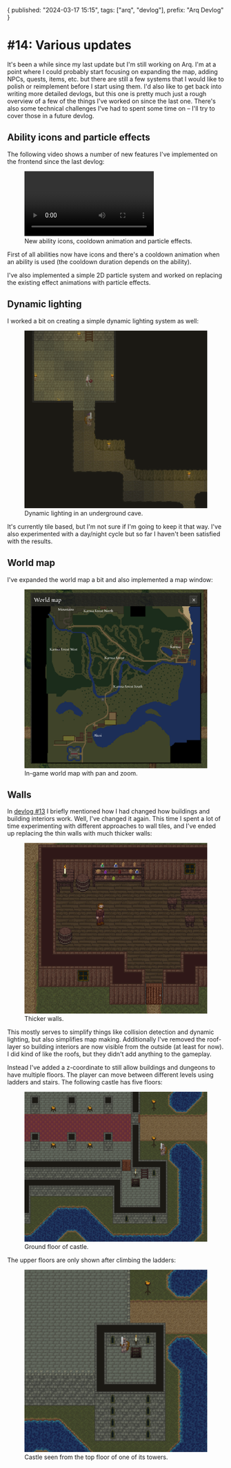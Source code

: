 {
  published: "2024-03-17 15:15",
  tags: ["arq", "devlog"],
  prefix: "Arq Devlog"
}
# #14: Various updates

It's been a while since my last update but I'm still working on Arq. I'm at a point where I could probably start focusing on expanding the map, adding NPCs, quests, items, etc. but there are still a few systems that I would like to polish or reimplement before I start using them. I'd also like to get back into writing more detailed devlogs, but this one is pretty much just a rough overview of a few of the things I've worked on since the last one. There's also some technical challenges I've had to spent some time on &ndash; I'll try to cover those in a future devlog.

## Ability icons and particle effects

The following video shows a number of new features I've implemented on the frontend since the last devlog:

<figure>
<video src="../images/arq/abilities.webm" autoplay loop></video>
<figcaption>New ability icons, cooldown animation and particle effects.</figcaption>
</figure>

First of all abilities now have icons and there's a cooldown animation when an ability is used (the cooldown duration depends on the ability).

I've also implemented a simple 2D particle system and worked on replacing the existing effect animations with particle effects.

## Dynamic lighting

I worked a bit on creating a simple dynamic lighting system as well:

<figure>
<img src="../images/arq/lighting.png" alt="Dynamic lighting"/>
<figcaption>Dynamic lighting in an underground cave.</figcaption>
</figure>

It's currently tile based, but I'm not sure if I'm going to keep it that way. I've also experimented with a day/night cycle but so far I haven't been satisfied with the results.

## World map

I've expanded the world map a bit and also implemented a map window:

<figure>
<img src="../images/arq/worldmap.png" alt="World map"/>
<figcaption>In-game world map with pan and zoom.</figcaption>
</figure>

## Walls 

In [devlog #13](./devlog-13.md) I briefly mentioned how I had changed how buildings and building interiors work. Well, I've changed it again. This time I spent a lot of time experimenting with different approaches to wall tiles, and I've ended up replacing the thin walls with much thicker walls:

<figure>
<img src="../images/arq/newwalls.png" alt="Thicker walls"/>
<figcaption>Thicker walls.</figcaption>
</figure>

This mostly serves to simplify things like collision detection and dynamic lighting, but also simplifies map making. Additionally I've removed the roof-layer so building interiors are now visible from the outside (at least for now). I did kind of like the roofs, but they didn't add anything to the gameplay.

Instead I've added a z-coordinate to still allow buildings and dungeons to have multiple floors. The player can move between different levels using ladders and stairs. The following castle has five floors:

<figure>
<img src="../images/arq/castle1.png" alt="Castle"/>
<figcaption>Ground floor of castle.</figcaption>
</figure>

The upper floors are only shown after climbing the ladders:

<figure>
<img src="../images/arq/castle2.png" alt="Castle"/>
<figcaption>Castle seen from the top floor of one of its towers.</figcaption>
</figure>

